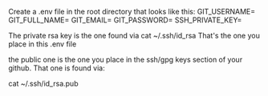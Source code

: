 Create a .env file in the root directory that looks like this:
GIT_USERNAME=
GIT_FULL_NAME=
GIT_EMAIL=
GIT_PASSWORD=
SSH_PRIVATE_KEY=

The private rsa key is the one found via cat ~/.ssh/id_rsa
That's the one you place in this .env file

the public one is the one you place in the ssh/gpg keys section of your github. That one is found via:

cat ~/.ssh/id_rsa.pub
